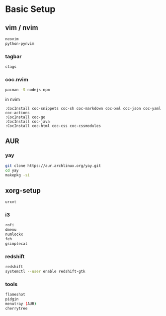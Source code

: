 # Basic Setup

## vim / nvim

```bash
neovim
python-pynvim
```

### tagbar

```bash
ctags
```

### coc.nvim

```bash
pacman -S nodejs npm
```

in nvim

```vim
:CocInstall coc-snippets coc-sh coc-markdown coc-xml coc-json coc-yaml coc-actions
:CocInstall coc-go
:CocInstall coc-java
:CocInstall coc-html coc-css coc-cssmodules

```

## AUR

### yay

```bash
git clone https://aur.archlinux.org/yay.git
cd yay
makepkg -si
```

## xorg-setup

```bash
urxvt
```

### i3

```bash
rofi
dmenu
numlockx
feh
gsimplecal
```

### redshift

```bash
redshift
systemctl --user enable redshift-gtk
```

### tools

```bash
flameshot
pidgin
menutray (AUR)
cherrytree
```

